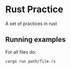 # Rust Practice

A set of practices in rust

## Running examples

For all files do:

```{bash}
cargo run path/file.rs
```



```
```
```
```
